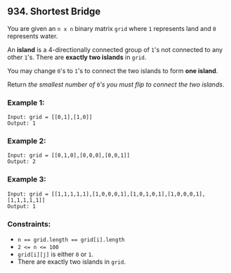 ## 934. Shortest Bridge

You are given an ```n x n``` binary matrix ```grid``` where ```1``` represents land and ```0``` represents water.

An **island** is a 4-directionally connected group of ```1```'s not connected to any other ```1```'s. There are **exactly two islands** in ```grid```.

You may change ```0```'s to ```1```'s to connect the two islands to form **one island**.

Return *the smallest number of* ```0```*'s you must flip to connect the two islands*.

### Example 1:
```
Input: grid = [[0,1],[1,0]]
Output: 1
```
### Example 2:
```
Input: grid = [[0,1,0],[0,0,0],[0,0,1]]
Output: 2
```
### Example 3:
```
Input: grid = [[1,1,1,1,1],[1,0,0,0,1],[1,0,1,0,1],[1,0,0,0,1],[1,1,1,1,1]]
Output: 1
```

### Constraints:

* ```n == grid.length == grid[i].length```
* ```2 <= n <= 100```
* ```grid[i][j]``` is either ```0``` or ```1```.
* There are exactly two islands in ```grid```.